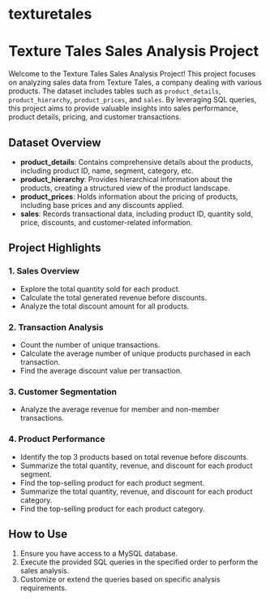 # texturetales

# Texture Tales Sales Analysis Project

Welcome to the Texture Tales Sales Analysis Project! This project focuses on analyzing sales data from Texture Tales, a company dealing with various products. The dataset includes tables such as `product_details`, `product_hierarchy`, `product_prices`, and `sales`. By leveraging SQL queries, this project aims to provide valuable insights into sales performance, product details, pricing, and customer transactions.

## Dataset Overview

- **product_details**: Contains comprehensive details about the products, including product ID, name, segment, category, etc.
- **product_hierarchy**: Provides hierarchical information about the products, creating a structured view of the product landscape.
- **product_prices**: Holds information about the pricing of products, including base prices and any discounts applied.
- **sales**: Records transactional data, including product ID, quantity sold, price, discounts, and customer-related information.

## Project Highlights

### 1. Sales Overview

- Explore the total quantity sold for each product.
- Calculate the total generated revenue before discounts.
- Analyze the total discount amount for all products.

### 2. Transaction Analysis

- Count the number of unique transactions.
- Calculate the average number of unique products purchased in each transaction.
- Find the average discount value per transaction.

### 3. Customer Segmentation

- Analyze the average revenue for member and non-member transactions.

### 4. Product Performance

- Identify the top 3 products based on total revenue before discounts.
- Summarize the total quantity, revenue, and discount for each product segment.
- Find the top-selling product for each product segment.
- Summarize the total quantity, revenue, and discount for each product category.
- Find the top-selling product for each product category.

## How to Use

1. Ensure you have access to a MySQL database.
2. Execute the provided SQL queries in the specified order to perform the sales analysis.
3. Customize or extend the queries based on specific analysis requirements.


